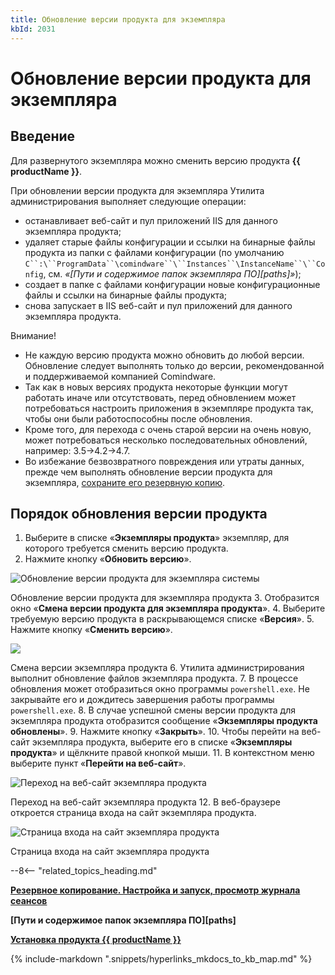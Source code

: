 ```yaml
---
title: Обновление версии продукта для экземпляра
kbId: 2031
---
```


# Обновление версии продукта для экземпляра

## Введение

Для развернутого экземпляра можно сменить версию продукта **{{ productName }}**.

При обновлении версии продукта для экземпляра Утилита администрирования выполняет следующие операции:

- останавливает веб-сайт и пул приложений IIS для данного экземпляра продукта;
- удаляет старые файлы конфигурации и ссылки на бинарные файлы продукта из папки с файлами конфигурации (по умолчанию `C``:\``ProgramData``\сomindware``\``Instances``\InstanceName``\``Config`, см. *«[Пути и содержимое папок экземпляра ПО][paths]»*);
- создает в папке с файлами конфигурации новые конфигурационные файлы и ссылки на бинарные файлы продукта;
- снова запускает в IIS веб-сайт и пул приложений для данного экземпляра продукта.

Внимание!

- Не каждую версию продукта можно обновить до любой версии. Обновление следует выполнять только до версии, рекомендованной и поддерживаемой компанией Comindware.
- Так как в новых версиях продукта некоторые функции могут работать иначе или отсутствовать, перед обновлением может потребоваться настроить приложения в экземпляре продукта так, чтобы они были работоспособны после обновления.
- Кроме того, для перехода с очень старой версии на очень новую, может потребоваться несколько последовательных обновлений, например: 3.5→4.2→4.7.
- Во избежание безвозвратного повреждения или утраты данных, прежде чем выполнять обновление версии продукта для экземпляра, [сохраните его резервную копию](https://kb.comindware.ru/article.php?id=2190).

## Порядок обновления версии продукта

1. Выберите в списке «**Экземпляры продукта**» экземпляр, для которого требуется сменить версию продукта.
2. Нажмите кнопку «**Обновить версию**».

![Обновление версии продукта для экземпляра системы](https://kb.comindware.ru/assets/img_667ac6e209182.png)

Обновление версии продукта для экземпляра продукта
3. Отобразится окно «**Смена версии продукта для экземпляра продукта**».
4. Выберите требуемую версию продукта в раскрывающемся списке «**Версия**».
5. Нажмите кнопку «**Сменить версию**».

![](https://kb.comindware.ru/assets/img_667ad453892be.png)

Смена версии экземпляра продукта
6. Утилита администрирования выполнит обновление файлов экземпляра продукта.
7. В процессе обновления может отобразиться окно программы `powershell.exe`. Не закрывайте его и дождитесь завершения работы программы `powershell.exe`.
8. В случае успешной смены версии продукта для экземпляра продукта отобразится сообщение «**Экземпляры продукта обновлены**».
9. Нажмите кнопку «**Закрыть**».
10. Чтобы перейти на веб-сайт экземпляра продукта, выберите его в списке «**Экземпляры продукта**» и щёлкните правой кнопкой мыши.
11. В контекстном меню выберите пункт «**Перейти на веб-сайт**».

![Переход на веб-сайт экземпляра продукта](https://kb.comindware.ru/assets/img_667ad4c2552d6.png)

Переход на веб-сайт экземпляра продукта
12. В веб-браузере откроется страница входа на сайт экземпляра продукта.

![Страница входа на сайт экземпляра продукта](https://kb.comindware.ru/assets/img_667ad67cbfae0.png)

Страница входа на сайт экземпляра продукта

--8<-- "related_topics_heading.md"

**[Резервное копирование. Настройка и запуск, просмотр журнала сеансов](https://kb.comindware.ru/article.php?id=2190)**

**[Пути и содержимое папок экземпляра ПО][paths]**

**[Установка продукта {{ productName }}](https://kb.comindware.ru/article.php?id=2028)**

{%
include-markdown ".snippets/hyperlinks_mkdocs_to_kb_map.md"
%}
